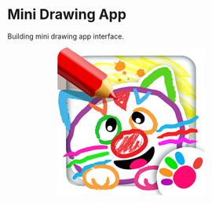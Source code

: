 # Mini Drawing  App
 Building mini drawing app interface.

<p align= "center"><img src="https://github.com/ROHAN0011/Mini-Drawing-App/blob/0568bac7790ab698aba035a942e2fab9e001447b/Mini%20Drawing.png" width="300" height= "300"></p>
